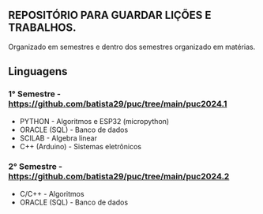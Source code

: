 ## REPOSITÓRIO PARA GUARDAR LIÇÕES E TRABALHOS.

Organizado em semestres e dentro dos semestres organizado em matérias.

## Linguagens

### 1° Semestre - https://github.com/batista29/puc/tree/main/puc2024.1
* PYTHON - Algoritmos e ESP32 (micropython)
* ORACLE (SQL) - Banco de dados
* SCILAB - Algebra linear
* C++ (Arduino) - Sistemas eletrônicos

### 2° Semestre - https://github.com/batista29/puc/tree/main/puc2024.2
* C/C++ - Algoritmos
* ORACLE (SQL) - Banco de dados